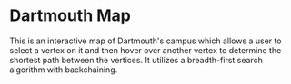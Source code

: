 # Dartmouth Map

This is an interactive map of Dartmouth's campus which allows a user to select a vertex on it and then hover over another vertex to determine the shortest path between the vertices. It utilizes a breadth-first search algorithm with backchaining.
